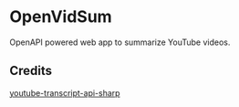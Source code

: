 # OpenVidSum
OpenAPI powered web app to summarize YouTube videos.

## Credits
[youtube-transcript-api-sharp](https://github.com/jdepoix/youtube-transcript-api)
